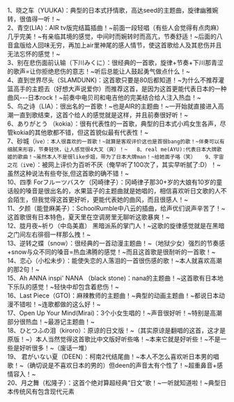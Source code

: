 1、晓之车（YUUKA)：典型的日本式抒情歌，高达seed的主题曲，旋律幽雅婉转，很值得一听！~  
2、青空(LIA)：AIR tv版完结篇插曲！~前面一段轻唱（有些人会觉得有点肉麻）几乎完美！~有亲临其境的感觉，中间时而婉转时而高亢，节奏舒适！~后面的八音盒版给人回味无穷，再加上air里神尾的感人情节，使这首歌给人及其悲伤并且无法忘怀的感觉！~  
3、别在悲伤面前认输（下川みくに）：很经典的一首歌，旋律+节奏+下川那青涩的歌声=让你拒绝悲伤的意志！~听后总能让人鼓起勇气做点什么！~  
4、直到世界尽头（SLAMDUNK)：这首歌只要是80后都知道！~为什么不推荐灌篮高手的主题去（好想大声说爱你）而推荐这首，是因为这首更能代表日本的一种曲风---日本rock！~前奏中电贝司和电吉他的完美结合给人注入热血！~  
5、鸟之诗（LIA）：很出名的一首歌！~也是AIR的主题曲！~一开始就直接进入高潮一直到歌结束，这首个给人的感觉就是这样，并且前奏很好听！~  
6、ありがとう （kokia）：很有代表性的一首歌，典型的日本式小鸡女生各声，尽管kokia的其他歌都不错，但这首貌似最有代表性！~  
7、砂城（i`ve）：本人很喜欢的一首歌！~就算是客观评价这也是首很bang的歌！~伴奏可以有细腻来形容，节奏轻快，让人感觉很4大叉（爽）！~  
8、real me(AYU):代表日本大牌歌姬的歌曲！~虽然本人不是很like步姐，带为了日本大牌man！~给她面子咯（笑）  
9、宇宙之花（i`ve）：被网上评价为百听不厌（俺早听了100次了，其实早听腻了:D）！~虽然这种说法有些夸张,但这首歌的确不错！~  
10、四季 Forフルーツバスケ（冈崎律子）：冈崎律子那30+岁的大娘有10岁的童话般的嗓音是很出名的，水果篮子的主题曲就是她唱的，相信喜欢听日文歌的人不会陌生，但我觉得这首更好听，更能代表她的曲风，而且很感人！~  
11、夕颜（能登麻美子）：SchoolRumble中八云的插曲，给声优们说声辛苦了！~这首歌很有日本特色，夏天里在空调房里无聊听这歌暴爽！~  
12、胧月夜~祈り（中岛美嘉） 黑暗派系的掌门人！~这歌的旋律感觉就是在黑暗之门间左右徘徊一样那么拽！~  
13、逆转之蝶（snow）：很经典的一首动漫主题曲！~（地狱少女）强烈的节奏感+snow与众不同的嗓音=热血沸腾的感觉！~而且这首歌是很耐听的一首歌！~  
14、恋心（小松未步）：能使失恋的人落泪的一首很伤感的歌！~本人就喜欢高潮的那2句！~  
15、Ah ANNA inspi' NANA （black stone)：nana的主题曲！~这首歌有日本地下乐队的感觉！~轻快中却包含着悲伤！~  
16、Last Piece（GTO)：麻辣教师的主题曲！~典型的动画主题曲！~都说日本动漫不错啦！~连歌都做的这么好！~  
17、Open Up Your Mind(Mirai)：3个小女生唱的！~声音很好听！~特别是高潮部分很热血！~最游记主题曲！~  
18、ひとつふの泪（kiroro）：原谅的日文版！~（其实原谅是翻唱的这首，这才是原版！~）本人当然觉得这首歌比中文版好听些咯！~本来它就是好听些！~不是一些是好听很多！~（废话一堆）  
19、 君がいない夏（DEEN）：柯南2代结尾曲！~本人不怎么喜欢听日本男的唱歌！~（确切说是不喜欢日本的男的）但deen的声音太有个性了！~超重鼻音+感情容入！~  
20、月之舞（松隆子）：这首个绝对算超经典“日文”歌！~一听就知道啦！~典型日本传统风有包含现代元素  


